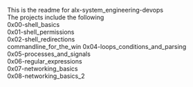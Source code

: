 This is the readme for alx-system_engineering-devops  
The projects include the following  
0x00-shell_basics  
0x01-shell_permissions  
0x02-shell_redirections  
commandline_for_the_win
0x04-loops_conditions_and_parsing  
0x05-processes_and_signals  
0x06-regular_expressions  
0x07-networking_basics  
0x08-networking_basics_2
